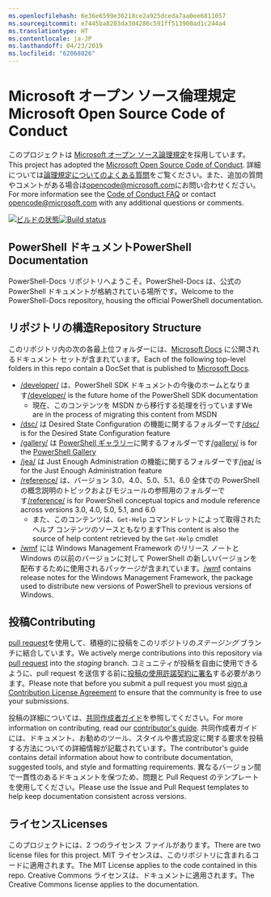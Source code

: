 ```yaml
---
ms.openlocfilehash: 6e36e6599e36218ce2a925dceda7aa0ee6811057
ms.sourcegitcommit: e7445ba8203da304286c591ff513900ad1c244a4
ms.translationtype: HT
ms.contentlocale: ja-JP
ms.lasthandoff: 04/23/2019
ms.locfileid: "62068826"
---
```

# <a name="microsoft-open-source-code-of-conduct"></a><span data-ttu-id="65703-101">Microsoft オープン ソース倫理規定</span><span class="sxs-lookup"><span data-stu-id="65703-101">Microsoft Open Source Code of Conduct</span></span>

<span data-ttu-id="65703-102">このプロジェクトは [Microsoft オープン ソース論理規定](https://opensource.microsoft.com/codeofconduct/)を採用しています。</span><span class="sxs-lookup"><span data-stu-id="65703-102">This project has adopted the [Microsoft Open Source Code of Conduct](https://opensource.microsoft.com/codeofconduct/).</span></span>
<span data-ttu-id="65703-103">詳細については[論理規定についてのよくある質問](https://opensource.microsoft.com/codeofconduct/faq/)をご覧ください。また、追加の質問やコメントがある場合は[opencode@microsoft.com](mailto:opencode@microsoft.com)にお問い合わせください。</span><span class="sxs-lookup"><span data-stu-id="65703-103">For more information see the [Code of Conduct FAQ](https://opensource.microsoft.com/codeofconduct/faq/) or contact [opencode@microsoft.com](mailto:opencode@microsoft.com) with any additional questions or comments.</span></span>

<span data-ttu-id="65703-104">[![ビルドの状態](https://ci.appveyor.com/api/projects/status/onshefxnc4g4pv87/branch/staging?svg=true)](https://ci.appveyor.com/project/PowerShell/powershell-docs/branch/staging)</span><span class="sxs-lookup"><span data-stu-id="65703-104">[![Build status](https://ci.appveyor.com/api/projects/status/onshefxnc4g4pv87/branch/staging?svg=true)](https://ci.appveyor.com/project/PowerShell/powershell-docs/branch/staging)</span></span>

## <a name="powershell-documentation"></a><span data-ttu-id="65703-105">PowerShell ドキュメント</span><span class="sxs-lookup"><span data-stu-id="65703-105">PowerShell Documentation</span></span>

<span data-ttu-id="65703-106">PowerShell-Docs リポジトリへようこそ。PowerShell-Docs は、公式の PowerShell ドキュメントが格納されている場所です。</span><span class="sxs-lookup"><span data-stu-id="65703-106">Welcome to the PowerShell-Docs repository, housing the official PowerShell documentation.</span></span>

## <a name="repository-structure"></a><span data-ttu-id="65703-107">リポジトリの構造</span><span class="sxs-lookup"><span data-stu-id="65703-107">Repository Structure</span></span>

<span data-ttu-id="65703-108">このリポジトリ内の次の各最上位フォルダーには、[Microsoft Docs](https://docs.microsoft.com/powershell) に公開されるドキュメント セットが含まれています。</span><span class="sxs-lookup"><span data-stu-id="65703-108">Each of the following top-level folders in this repo contain a DocSet that is published to [Microsoft Docs](https://docs.microsoft.com/powershell).</span></span>

- <span data-ttu-id="65703-109">[/developer/](https://docs.microsoft.com/powershell/developer/) は、PowerShell SDK ドキュメントの今後のホームとなります</span><span class="sxs-lookup"><span data-stu-id="65703-109">[/developer/](https://docs.microsoft.com/powershell/developer/) is the future home of the PowerShell SDK documentation</span></span>
  - <span data-ttu-id="65703-110">現在、このコンテンツを MSDN から移行する処理を行っています</span><span class="sxs-lookup"><span data-stu-id="65703-110">We are in the process of migrating this content from MSDN</span></span>
- <span data-ttu-id="65703-111">[/dsc/](https://docs.microsoft.com/powershell/dsc/) は Desired State Configuration の機能に関するフォルダーです</span><span class="sxs-lookup"><span data-stu-id="65703-111">[/dsc/](https://docs.microsoft.com/powershell/dsc/) is for the Desired State Configuration feature</span></span>
- <span data-ttu-id="65703-112">[/gallery/](https://docs.microsoft.com/powershell/gallery) は [PowerShell ギャラリー](https://www.powershellgallery.com/)に関するフォルダーです</span><span class="sxs-lookup"><span data-stu-id="65703-112">[/gallery/](https://docs.microsoft.com/powershell/gallery) is for the [PowerShell Gallery](https://www.powershellgallery.com/)</span></span>
- <span data-ttu-id="65703-113">[/jea/](https://docs.microsoft.com/powershell/jea/) は Just Enough Administration の機能に関するフォルダーです</span><span class="sxs-lookup"><span data-stu-id="65703-113">[/jea/](https://docs.microsoft.com/powershell/jea/) is for the Just Enough Administration feature</span></span>
- <span data-ttu-id="65703-114">[/reference/](https://docs.microsoft.com/powershell/scripting/) は、バージョン 3.0、4.0、5.0、5.1、6.0 全体での PowerShell の概念説明のトピックおよびモジュールの参照用のフォルダーです</span><span class="sxs-lookup"><span data-stu-id="65703-114">[/reference/](https://docs.microsoft.com/powershell/scripting/) is for PowerShell conceptual topics and module reference across versions 3.0, 4.0, 5.0, 5.1, and 6.0</span></span>
  - <span data-ttu-id="65703-115">また、このコンテンツは、`Get-Help` コマンドレットによって取得されたヘルプ コンテンツのソースともなります</span><span class="sxs-lookup"><span data-stu-id="65703-115">This content is also the source of help content retrieved by the `Get-Help` cmdlet</span></span>
- <span data-ttu-id="65703-116">[/wmf](https://docs.microsoft.com/powershell/wmf/readme) には Windows Management Framework のリリース ノートと Windows の以前のバージョンに対して PowerShell の新しいバージョンを配布するために使用されるパッケージが含まれています。</span><span class="sxs-lookup"><span data-stu-id="65703-116">[/wmf](https://docs.microsoft.com/powershell/wmf/readme) contains release notes for the Windows Management Framework, the package used to distribute new versions of PowerShell to previous versions of Windows.</span></span>

## <a name="contributing"></a><span data-ttu-id="65703-117">投稿</span><span class="sxs-lookup"><span data-stu-id="65703-117">Contributing</span></span>

<span data-ttu-id="65703-118">[pull request](https://help.github.com/articles/using-pull-requests/)を使用して、積極的に投稿をこのリポジトリの*ステージング* ブランチに結合しています。</span><span class="sxs-lookup"><span data-stu-id="65703-118">We actively merge contributions into this repository via [pull request](https://help.github.com/articles/using-pull-requests/) into the *staging* branch.</span></span>
<span data-ttu-id="65703-119">コミュニティが投稿を自由に使用できるように、pull request を送信する前に[投稿の使用許諾契約に署名](https://cla.microsoft.com/)する必要があります。</span><span class="sxs-lookup"><span data-stu-id="65703-119">Please note that before you submit a pull request you must [sign a Contribution License Agreement](https://cla.microsoft.com/) to ensure that the community is free to use your submissions.</span></span>

<span data-ttu-id="65703-120">投稿の詳細については、[共同作成者ガイド](CONTRIBUTING.md)を参照してください。</span><span class="sxs-lookup"><span data-stu-id="65703-120">For more information on contributing, read our [contributor's guide](CONTRIBUTING.md).</span></span>
<span data-ttu-id="65703-121">共同作成者ガイドには、ドキュメント、お勧めのツール、スタイルや書式設定に関する要求を投稿する方法についての詳細情報が記載されています。</span><span class="sxs-lookup"><span data-stu-id="65703-121">The contributor's guide contains detail information about how to contribute documentation, suggested tools, and style and formatting requirements.</span></span>
<span data-ttu-id="65703-122">異なるバージョン間で一貫性のあるドキュメントを保つため、問題と Pull Request のテンプレートを使用してください。</span><span class="sxs-lookup"><span data-stu-id="65703-122">Please use the Issue and Pull Request templates to help keep documentation consistent across versions.</span></span>

## <a name="licenses"></a><span data-ttu-id="65703-123">ライセンス</span><span class="sxs-lookup"><span data-stu-id="65703-123">Licenses</span></span>

<span data-ttu-id="65703-124">このプロジェクトには、2 つのライセンス ファイルがあります。</span><span class="sxs-lookup"><span data-stu-id="65703-124">There are two license files for this project.</span></span>
<span data-ttu-id="65703-125">MIT ライセンスは、このリポジトリに含まれるコードに適用されます。</span><span class="sxs-lookup"><span data-stu-id="65703-125">The MIT License applies to the code contained in this repo.</span></span>
<span data-ttu-id="65703-126">Creative Commons ライセンスは、ドキュメントに適用されます。</span><span class="sxs-lookup"><span data-stu-id="65703-126">The Creative Commons license applies to the documentation.</span></span>